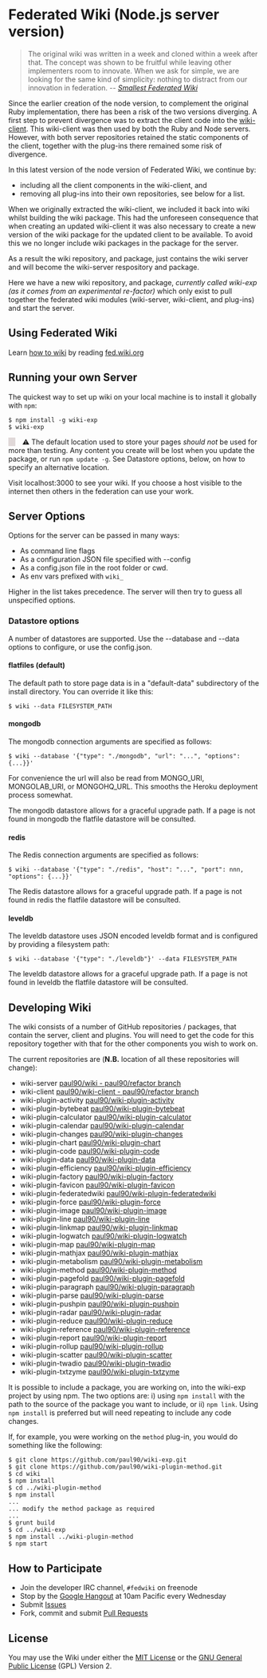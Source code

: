 # Federated Wiki (Node.js server version)

> The original wiki was written in a week and cloned within a week after that.
> The concept was shown to be fruitful while leaving other implementers room to innovate.
> When we ask for simple, we are looking for the same kind of simplicity: nothing to distract from our innovation in federation.
> -- <cite>[Smallest Federated Wiki](https://github.com/WardCunningham/Smallest-Federated-Wiki)

Since the earlier creation of the node version, to complement the original Ruby implementation, there has been a risk of the two versions diverging. A first step to prevent divergence was to extract the client code into the [wiki-client](https://github.com/WardCunningham/wiki-client). This wiki-client was then used by both the Ruby and Node servers. However, with both server repositories retained the static components of the client, together with the plug-ins there remained some risk of divergence.

In this latest version of the node version of Federated Wiki, we continue by:
* including all the client components in the wiki-client, and
* removing all plug-ins into their own repositories, see below for a list.

When we originally extracted the wiki-client, we included it back into wiki whilst building the wiki package. This had the unforeseen consequence that when creating an updated wiki-client it was also necessary to create a new version of the wiki package for the updated client to be available. To avoid this we no longer include wiki packages in the package for the server. 

As a result the wiki repository, and package, just contains the wiki server and will become the wiki-server respository and package.

Here we have a new wiki repository, and package, *currently called wiki-exp (as it comes from an experimental re-factor)* which only exist to pull together the federated wiki modules (wiki-server, wiki-client, and plug-ins) and start the server.

## Using Federated Wiki

Learn [how to wiki](http://fed.wiki.org/view/how-to-wiki) by reading [fed.wiki.org](http://fed.wiki.org/view/welcome-visitors)

## Running your own Server

The quickest way to set up wiki on your local machine is to install it globally with `npm`:

    $ npm install -g wiki-exp
    $ wiki-exp

<span style="padding-left: 1em; border-left: 1em solid rgb(224,216,216); background-color: rbg(192,192,192);">:warning: The default location used to store your pages *should not* be used for more than testing. Any content you create will be lost when you update the package, or run ```npm update -g```. See Datastore options, below, on how to specify an alternative location.
</span>

Visit localhost:3000 to see your wiki. If you choose a host visible to the internet then others in the federation can use your work.

## Server Options

Options for the server can be passed in many ways:

* As command line flags
* As a configuration JSON file specified with --config
* As a config.json file in the root folder or cwd.
* As env vars prefixed with `wiki_`

Higher in the list takes precedence.
The server will then try to guess all unspecified options. 

### Datastore options

A number of datastores are supported. Use the --database and --data options to configure, or use the config.json.

#### flatfiles (default)

The default path to store page data is in a "default-data" subdirectory of the install directory. You can override it like this:

    $ wiki --data FILESYSTEM_PATH

#### mongodb

The mongodb connection arguments are specified as follows:

    $ wiki --database '{"type": "./mongodb", "url": "...", "options": {...}}'

For convenience the url will also be read from MONGO_URI, MONGOLAB_URI, or MONGOHQ_URL. This smooths the Heroku deployment process somewhat.

The mongodb datastore allows for a graceful upgrade path. If a page is not found in mongodb the flatfile datastore will be consulted.

#### redis

The Redis connection arguments are specified as follows:

    $ wiki --database '{"type": "./redis", "host": "...", "port": nnn, "options": {...}}'

The Redis datastore allows for a graceful upgrade path. If a page is not found in redis the flatfile datastore will be consulted.

#### leveldb

The leveldb datastore uses JSON encoded leveldb format and is configured by providing a filesystem path:

    $ wiki --database '{"type": "./leveldb"}' --data FILESYSTEM_PATH

The leveldb datastore allows for a graceful upgrade path. If a page is not found in leveldb the flatfile datastore will be consulted.


## Developing Wiki

The wiki consists of a number of GitHub repositories / packages, that contain the server, client and plugins. You will need to get the code for this repository together with that for the other components you wish to work on.

The current repositories are (**N.B.** location of all these repositories will change):
* wiki-server [paul90/wiki - paul90/refactor branch](https://github.com/paul90/wiki/tree/paul90/refactor)
* wiki-client [paul90/wiki-client - paul90/refactor branch](https://github.com/paul90/wiki-client/tree/paul90/refactor)
* wiki-plugin-activity [paul90/wiki-plugin-activity](https://github.com/paul90/wiki-plugin-activity)
* wiki-plugin-bytebeat [paul90/wiki-plugin-bytebeat](https://github.com/paul90/wiki-plugin-bytebeat)
* wiki-plugin-calculator [paul90/wiki-plugin-calculator](https://github.com/paul90/wiki-plugin-calculator)
* wiki-plugin-calendar [paul90/wiki-plugin-calendar](https://github.com/paul90/wiki-plugin-calendar)
* wiki-plugin-changes [paul90/wiki-plugin-changes](https://github.com/paul90/wiki-plugin-changes)
* wiki-plugin-chart [paul90/wiki-plugin-chart](https://github.com/paul90/wiki-plugin-chart)
* wiki-plugin-code [paul90/wiki-plugin-code](https://github.com/paul90/wiki-plugin-code)
* wiki-plugin-data [paul90/wiki-plugin-data](https://github.com/paul90/wiki-plugin-data)
* wiki-plugin-efficiency [paul90/wiki-plugin-efficiency](https://github.com/paul90/wiki-plugin-efficiency)
* wiki-plugin-factory [paul90/wiki-plugin-factory](https://github.com/paul90/wiki-plugin-factory)
* wiki-plugin-favicon [paul90/wiki-plugin-favicon](https://github.com/paul90/wiki-pluginfavicon)
* wiki-plugin-federatedwiki [paul90/wiki-plugin-federatedwiki](https://github.com/paul90/wiki-plugin-federatedwiki)
* wiki-plugin-force [paul90/wiki-plugin-force](https://github.com/paul90/wiki-plugin-force)
* wiki-plugin-image [paul90/wiki-plugin-image](https://github.com/paul90/wiki-plugin-image)
* wiki-plugin-line [paul90/wiki-plugin-line](https://github.com/paul90/wiki-plugin-line)
* wiki-plugin-linkmap [paul90/wiki-plugin-linkmap](https://github.com/paul90/wiki-plugin-linkmap)
* wiki-plugin-logwatch [paul90/wiki-plugin-logwatch](https://github.com/paul90/wiki-plugin-logwatch)
* wiki-plugin-map [paul90/wiki-plugin-map](https://github.com/paul90/wiki-plugin-map)
* wiki-plugin-mathjax [paul90/wiki-plugin-mathjax](https://github.com/paul90/wiki-plugin-mathjax)
* wiki-plugin-metabolism [paul90/wiki-plugin-metabolism](https://github.com/paul90/wiki-plugin-metabolism)
* wiki-plugin-method [paul90/wiki-plugin-method](https://github.com/paul90/wiki-plugin-method)
* wiki-plugin-pagefold [paul90/wiki-plugin-pagefold](https://github.com/paul90/wiki-plugin-pagefold)
* wiki-plugin-paragraph [paul90/wiki-plugin-paragraph](https://github.com/paul90/wiki-plugin-paragraph)
* wiki-plugin-parse [paul90/wiki-plugin-parse](https://github.com/paul90/wiki-plugin-parse)
* wiki-plugin-pushpin [paul90/wiki-plugin-pushpin](https://github.com/paul90/wiki-plugin-pushpin)
* wiki-plugin-radar [paul90/wiki-plugin-radar](https://github.com/paul90/wiki-plugin-radar)
* wiki-plugin-reduce [paul90/wiki-plugin-reduce](https://github.com/paul90/wiki-plugin-reduce)
* wiki-plugin-reference [paul90/wiki-plugin-reference](https://github.com/paul90/wiki-plugin-reference)
* wiki-plugin-report [paul90/wiki-plugin-report](https://github.com/paul90/wiki-plugin-report)
* wiki-plugin-rollup [paul90/wiki-plugin-rollup](https://github.com/paul90/wiki-plugin-rollup)
* wiki-plugin-scatter [paul90/wiki-plugin-scatter](https://github.com/paul90/wiki-plugin-scatter)
* wiki-plugin-twadio [paul90/wiki-plugin-twadio](https://github.com/paul90/wiki-plugin-twadio)
* wiki-plugin-txtzyme [paul90/wiki-plugin-txtzyme](https://github.com/paul90/wiki-plugin-txtzyme)

It is possible to include a package, you are working on, into the wiki-exp project by using npm. The two options are: i) using ```npm install``` with the path to the source of the package you want to include, or ii) ```npm link```. Using ```npm install``` is preferred but will need repeating to include any code changes.

If, for example, you were working on the ```method``` plug-in, you would do something like the following:

	$ git clone https://github.com/paul90/wiki-exp.git
	$ git clone https://github.com/paul90/wiki-plugin-method.git
	$ cd wiki
	$ npm install
	$ cd ../wiki-plugin-method
	$ npm install
	...
	... modify the method package as required
	...
	$ grunt build
	$ cd ../wiki-exp
	$ npm install ../wiki-plugin-method
	$ npm start



## How to Participate

* Join the developer IRC channel, `#fedwiki` on freenode
* Stop by the [Google Hangout](http://bit.ly/SFWhangout) at 10am Pacific every Wednesday
* Submit [Issues](https://github.com/WardCunningham/wiki/issues) 
* Fork, commit and submit [Pull Requests](https://github.com/WardCunningham/wiki/pulls)


## License

You may use the Wiki under either the
[MIT License](https://github.com/WardCunningham/wiki/blob/master/mit-license.txt) or the
[GNU General Public License](https://github.com/WardCunningham/wiki/blob/master/gpl-license.txt) (GPL) Version 2.
